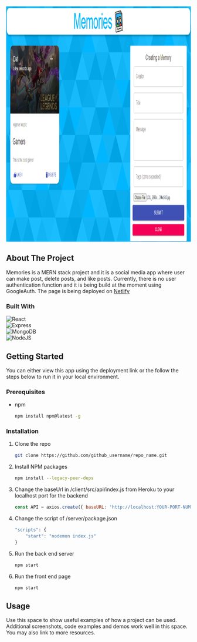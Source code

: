 

<!-- PROJECT SHIELDS -->
<!--

<!-- PROJECT LOGO -->
<br />
<div align="center">
    <img src="images/Memories.png" alt="Logo" width="1240" height="641">
</div>

<!-- ABOUT THE PROJECT -->
## About The Project
<p>Memories is a MERN stack project and it is a social media app where user can make post, delete posts, and like posts. Currently, there is no user authentication function and it is being build at the moment using GoogleAuth.
The page is being deployed on <a href="https://socialmemories.netlify.app" target='_blank'>Netlify</a></p>

### Built With

![React](https://img.shields.io/badge/React-20232A?style=for-the-badge&logo=react&logoColor=61DAFB)
<br />
![Express](https://img.shields.io/badge/Express.js-404D59?style=for-the-badge)
<br />
![MongoDB](https://img.shields.io/badge/MongoDB-4EA94B?style=for-the-badge&logo=mongodb&logoColor=white)
<br />
![NodeJS](https://img.shields.io/badge/Node.js-43853D?style=for-the-badge&logo=node.js&logoColor=white)
<!-- GETTING STARTED -->
## Getting Started

You can either view this app using the deployment link or the follow the steps below to run it in your local environment.

### Prerequisites

* npm
  ```sh
  npm install npm@latest -g
  ```

### Installation

1. Clone the repo
   ```sh
   git clone https://github.com/github_username/repo_name.git
   ```
2. Install NPM packages
   ```sh
   npm install --legacy-peer-deps
   ```
3. Change the baseUrl in /client/src/api/index.js from Heroku to your localhost port for the backend
   ```js
   const API = axios.create({ baseURL: 'http://localhost:YOUR-PORT-NUMBER' });
   ```
4. Change the script of /server/package.json
   ```js
   "scripts": {
       "start": "nodemon index.js"
   }
   ```   
5. Run the back end server
   ```sh
   npm start
   ```
6. Run the front end page
   ```sh
   npm start
   ```
<!-- USAGE EXAMPLES -->
## Usage

Use this space to show useful examples of how a project can be used. Additional screenshots, code examples and demos work well in this space. You may also link to more resources.
